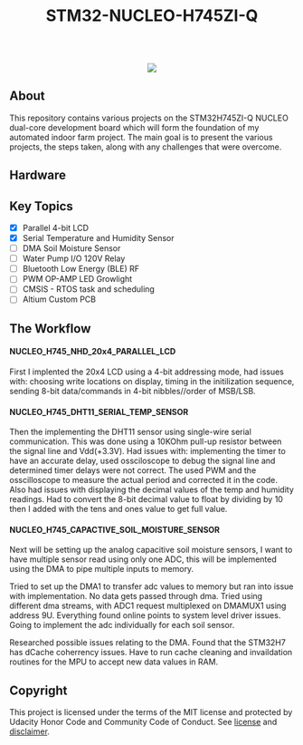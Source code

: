 
<h1 align="center">STM32-NUCLEO-H745ZI-Q</h1>
<p align="center"><strong>
</strong>
<br></p>
<br/>
<div align="center"><img src="https://user-images.githubusercontent.com/48364159/148620702-67aa7b54-be73-44d6-a2d8-1c29fc87c319.png"></img></div>
<h2>About</h2>

This repository contains various projects on the STM32H745ZI-Q NUCLEO dual-core development board which will form the foundation of my automated indoor farm project. The main goal is to present the various projects, the steps taken, along with any challenges that were overcome. 

<h2>Hardware</h2>
<!---
<p align="center" width="100%">
    <img width="32%" src="https://user-images.githubusercontent.com/48364159/148620986-f79dfd09-b9be-40c4-be96-15f0608f4593.png">
    <img width="32%" src="https://user-images.githubusercontent.com/48364159/148620925-a93bb7fc-19a9-4e30-b7e5-c543aa33bd5e.png">
    <img width="32%" src="https://user-images.githubusercontent.com/48364159/148621034-3c0db89c-8327-4b01-8de3-d26966f653da.png">
</p>
-->

<h2>Key Topics</h2>



- [x] Parallel 4-bit LCD
- [x] Serial Temperature and Humidity Sensor 
- [ ] DMA Soil Moisture Sensor 
- [ ] Water Pump I/O 120V Relay
- [ ] Bluetooth Low Energy (BLE) RF 
- [ ] PWM OP-AMP LED Growlight 
- [ ] CMSIS - RTOS task and scheduling
- [ ] Altium Custom PCB

<h2>The Workflow</h2>

#### NUCLEO_H745_NHD_20x4_PARALLEL_LCD
First I implented the 20x4 LCD using a 4-bit addressing mode, had issues with: choosing write locations on display, timing in the initilization sequence, sending 8-bit data/commands in 4-bit nibbles//order of MSB/LSB.

#### NUCLEO_H745_DHT11_SERIAL_TEMP_SENSOR
Then the implementing the DHT11 sensor using single-wire serial communication. This was done using a 10KOhm pull-up resistor between the signal line and Vdd(+3.3V). Had issues with: implementing the timer to have an accurate delay, used ossciloscope to debug the signal line and determined timer delays were not correct. The used PWM and the osscilloscope to measure the actual period and corrected it in the code. Also had issues with displaying the decimal values of the temp and humidity readings. Had to convert the 8-bit decimal value to float by dividing by 10 then I added with the tens and ones value to get full value. 

#### NUCLEO_H745_CAPACTIVE_SOIL_MOISTURE_SENSOR
Next will be setting up the analog capacitive soil moisture sensors, I want to have multiple sensor read using only one ADC, this will be implemented using the DMA to pipe multiple inputs to memory. 

Tried to set up the DMA1 to transfer adc values to memory but ran into issue with implementation. No data gets passed through dma. Tried using different dma streams, with ADC1 request multiplexed on DMAMUX1 using address 9U. Everything found online points to system level driver issues. Going to implement the adc individually for each soil sensor.

Researched possible issues relating to the DMA. Found that the STM32H7 has dCache coherrency issues. Have to run cache cleaning and invaildation routines for the MPU to accept new data values in RAM.  


<h2>Copyright</h2>
This project is licensed under the terms of the MIT license and protected by Udacity Honor Code and Community Code of Conduct. See <a href="LICENSE.md">license</a> and <a href="LICENSE.DISCLAIMER.md">disclaimer</a>.
